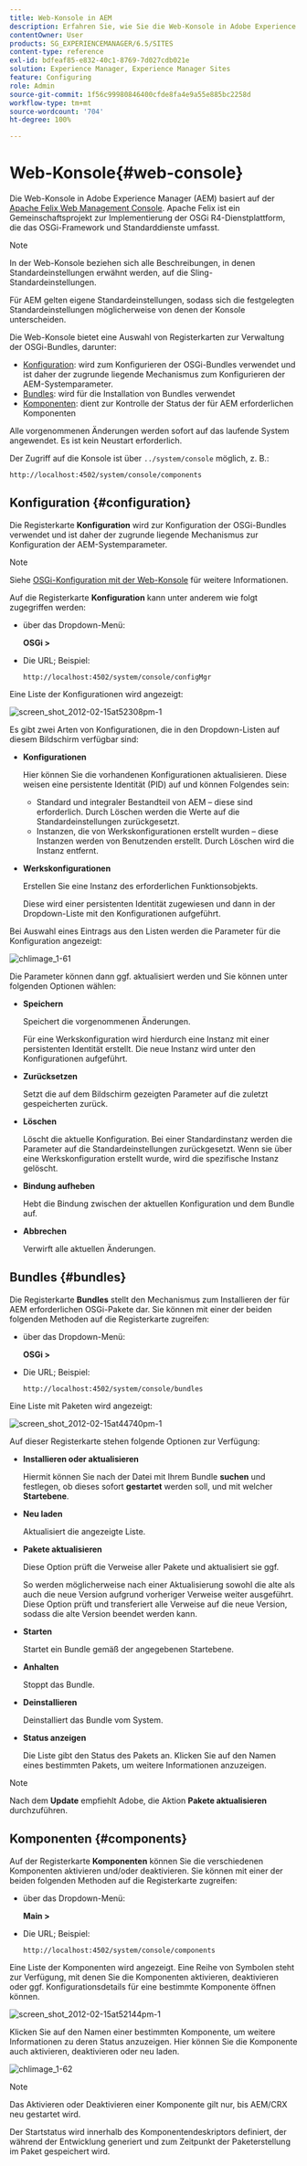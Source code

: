 ```yaml
---
title: Web-Konsole in AEM
description: Erfahren Sie, wie Sie die Web-Konsole in Adobe Experience Manager (AEM) verwenden.
contentOwner: User
products: SG_EXPERIENCEMANAGER/6.5/SITES
content-type: reference
exl-id: bdfeaf85-e832-40c1-8769-7d027cdb021e
solution: Experience Manager, Experience Manager Sites
feature: Configuring
role: Admin
source-git-commit: 1f56c99980846400cfde8fa4e9a55e885bc2258d
workflow-type: tm+mt
source-wordcount: '704'
ht-degree: 100%

---
```


# Web-Konsole{#web-console}

Die Web-Konsole in Adobe Experience Manager (AEM) basiert auf der [Apache Felix Web Management Console](https://felix.apache.org/documentation/subprojects/apache-felix-web-console.html). Apache Felix ist ein Gemeinschaftsprojekt zur Implementierung der OSGi R4-Dienstplattform, die das OSGi-Framework und Standarddienste umfasst.

>[!NOTE]
>
>In der Web-Konsole beziehen sich alle Beschreibungen, in denen Standardeinstellungen erwähnt werden, auf die Sling-Standardeinstellungen.
>
>Für AEM gelten eigene Standardeinstellungen, sodass sich die festgelegten Standardeinstellungen möglicherweise von denen der Konsole unterscheiden.

Die Web-Konsole bietet eine Auswahl von Registerkarten zur Verwaltung der OSGi-Bundles, darunter:

* [Konfiguration](#configuration): wird zum Konfigurieren der OSGi-Bundles verwendet und ist daher der zugrunde liegende Mechanismus zum Konfigurieren der AEM-Systemparameter.
* [Bundles](#bundles): wird für die Installation von Bundles verwendet
* [Komponenten](#components): dient zur Kontrolle der Status der für AEM erforderlichen Komponenten

Alle vorgenommenen Änderungen werden sofort auf das laufende System angewendet. Es ist kein Neustart erforderlich.

Der Zugriff auf die Konsole ist über `../system/console` möglich, z. B.:

`http://localhost:4502/system/console/components`

## Konfiguration {#configuration}

Die Registerkarte **Konfiguration** wird zur Konfiguration der OSGi-Bundles verwendet und ist daher der zugrunde liegende Mechanismus zur Konfiguration der AEM-Systemparameter.

>[!NOTE]
>
>Siehe [OSGi-Konfiguration mit der Web-Konsole](/help/sites-deploying/configuring-osgi.md#osgi-configuration-with-the-web-console) für weitere Informationen.

Auf die Registerkarte **Konfiguration** kann unter anderem wie folgt zugegriffen werden:

* über das Dropdown-Menü:

  **OSGi >**

* Die URL; Beispiel:

  `http://localhost:4502/system/console/configMgr`

Eine Liste der Konfigurationen wird angezeigt:

![screen_shot_2012-02-15at52308pm-1](assets/screen_shot_2012-02-15at52308pm-1.png)

Es gibt zwei Arten von Konfigurationen, die in den Dropdown-Listen auf diesem Bildschirm verfügbar sind:

* **Konfigurationen**

  Hier können Sie die vorhandenen Konfigurationen aktualisieren. Diese weisen eine persistente Identität (PID) auf und können Folgendes sein:

   * Standard und integraler Bestandteil von AEM – diese sind erforderlich. Durch Löschen werden die Werte auf die Standardeinstellungen zurückgesetzt.
   * Instanzen, die von Werkskonfigurationen erstellt wurden – diese Instanzen werden von Benutzenden erstellt. Durch Löschen wird die Instanz entfernt.

* **Werkskonfigurationen**

  Erstellen Sie eine Instanz des erforderlichen Funktionsobjekts.

  Diese wird einer persistenten Identität zugewiesen und dann in der Dropdown-Liste mit den Konfigurationen aufgeführt.

Bei Auswahl eines Eintrags aus den Listen werden die Parameter für die Konfiguration angezeigt:

![chlimage_1-61](assets/chlimage_1-61.png)

Die Parameter können dann ggf. aktualisiert werden und Sie können unter folgenden Optionen wählen:

* **Speichern**

  Speichert die vorgenommenen Änderungen.

  Für eine Werkskonfiguration wird hierdurch eine Instanz mit einer persistenten Identität erstellt. Die neue Instanz wird unter den Konfigurationen aufgeführt.

* **Zurücksetzen**

  Setzt die auf dem Bildschirm gezeigten Parameter auf die zuletzt gespeicherten zurück.

* **Löschen**

  Löscht die aktuelle Konfiguration. Bei einer Standardinstanz werden die Parameter auf die Standardeinstellungen zurückgesetzt. Wenn sie über eine Werkskonfiguration erstellt wurde, wird die spezifische Instanz gelöscht.

* **Bindung aufheben**

  Hebt die Bindung zwischen der aktuellen Konfiguration und dem Bundle auf.

* **Abbrechen**

  Verwirft alle aktuellen Änderungen.

## Bundles {#bundles}

Die Registerkarte **Bundles** stellt den Mechanismus zum Installieren der für AEM erforderlichen OSGi-Pakete dar. Sie können mit einer der beiden folgenden Methoden auf die Registerkarte zugreifen:

* über das Dropdown-Menü:

  **OSGi >**

* Die URL; Beispiel:

  `http://localhost:4502/system/console/bundles`

Eine Liste mit Paketen wird angezeigt:

![screen_shot_2012-02-15at44740pm-1](assets/screen_shot_2012-02-15at44740pm-1.png)

Auf dieser Registerkarte stehen folgende Optionen zur Verfügung:

* **Installieren oder aktualisieren**

  Hiermit können Sie nach der Datei mit Ihrem Bundle **suchen** und festlegen, ob dieses sofort **gestartet** werden soll, und mit welcher **Startebene**.

* **Neu laden**

  Aktualisiert die angezeigte Liste.

* **Pakete aktualisieren**

  Diese Option prüft die Verweise aller Pakete und aktualisiert sie ggf.

  So werden möglicherweise nach einer Aktualisierung sowohl die alte als auch die neue Version aufgrund vorheriger Verweise weiter ausgeführt. Diese Option prüft und transferiert alle Verweise auf die neue Version, sodass die alte Version beendet werden kann.

* **Starten**

  Startet ein Bundle gemäß der angegebenen Startebene.

* **Anhalten**

  Stoppt das Bundle.

* **Deinstallieren**

  Deinstalliert das Bundle vom System.

* **Status anzeigen**

  Die Liste gibt den Status des Pakets an. Klicken Sie auf den Namen eines bestimmten Pakets, um weitere Informationen anzuzeigen.

>[!NOTE]
>
>Nach dem **Update** empfiehlt Adobe, die Aktion **Pakete aktualisieren** durchzuführen.

## Komponenten {#components}

Auf der Registerkarte **Komponenten** können Sie die verschiedenen Komponenten aktivieren und/oder deaktivieren. Sie können mit einer der beiden folgenden Methoden auf die Registerkarte zugreifen:

* über das Dropdown-Menü:

  **Main >**

* Die URL; Beispiel:

  `http://localhost:4502/system/console/components`

Eine Liste der Komponenten wird angezeigt. Eine Reihe von Symbolen steht zur Verfügung, mit denen Sie die Komponenten aktivieren, deaktivieren oder ggf. Konfigurationsdetails für eine bestimmte Komponente öffnen können.

![screen_shot_2012-02-15at52144pm-1](assets/screen_shot_2012-02-15at52144pm-1.png)

Klicken Sie auf den Namen einer bestimmten Komponente, um weitere Informationen zu deren Status anzuzeigen. Hier können Sie die Komponente auch aktivieren, deaktivieren oder neu laden.

![chlimage_1-62](assets/chlimage_1-62.png)

>[!NOTE]
>
>Das Aktivieren oder Deaktivieren einer Komponente gilt nur, bis AEM/CRX neu gestartet wird.
>
>Der Startstatus wird innerhalb des Komponentendeskriptors definiert, der während der Entwicklung generiert und zum Zeitpunkt der Paketerstellung im Paket gespeichert wird.

